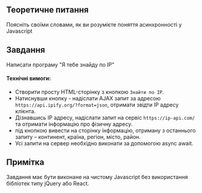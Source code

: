 ## Теоретичне питання
Поясніть своїми словами, як ви розумієте поняття асинхронності у Javascript

## Завдання
Написати програму "Я тебе знайду по IP"

#### Технічні вимоги:
- Створити просту HTML-сторінку з кнопкою `Знайти по IP`.
- Натиснувши кнопку - надіслати AJAX запит за адресою `https://api.ipify.org/?format=json`, отримати звідти IP адресу клієнта.
- Дізнавшись IP адресу, надіслати запит на сервіс `https://ip-api.com/` та отримати інформацію про фізичну адресу.
- під кнопкою вивести на сторінку інформацію, отриману з останнього запиту – континент, країна, регіон, місто, район.
- Усі запити на сервер необхідно виконати за допомогою async await.

## Примітка
Завдання має бути виконане на чистому Javascript без використання бібліотек типу jQuery або React.
